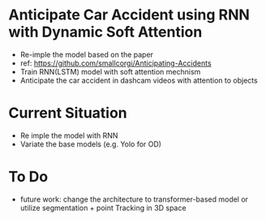 # Anticipate Car Accident using RNN with Dynamic Soft Attention

- Re-imple the model based on the paper <Anticipating Accidents in Dashcam Videos>
- ref: https://github.com/smallcorgi/Anticipating-Accidents
- Train RNN(LSTM) model with soft attention mechnism
- Anticipate the car accident in dashcam videos with attention to objects

# Current Situation
- Re imple the model with RNN
- Variate the base models (e.g. Yolo for OD)

# To Do
- future work: change the architecture to transformer-based model or utilize segmentation + point Tracking in 3D space
  
